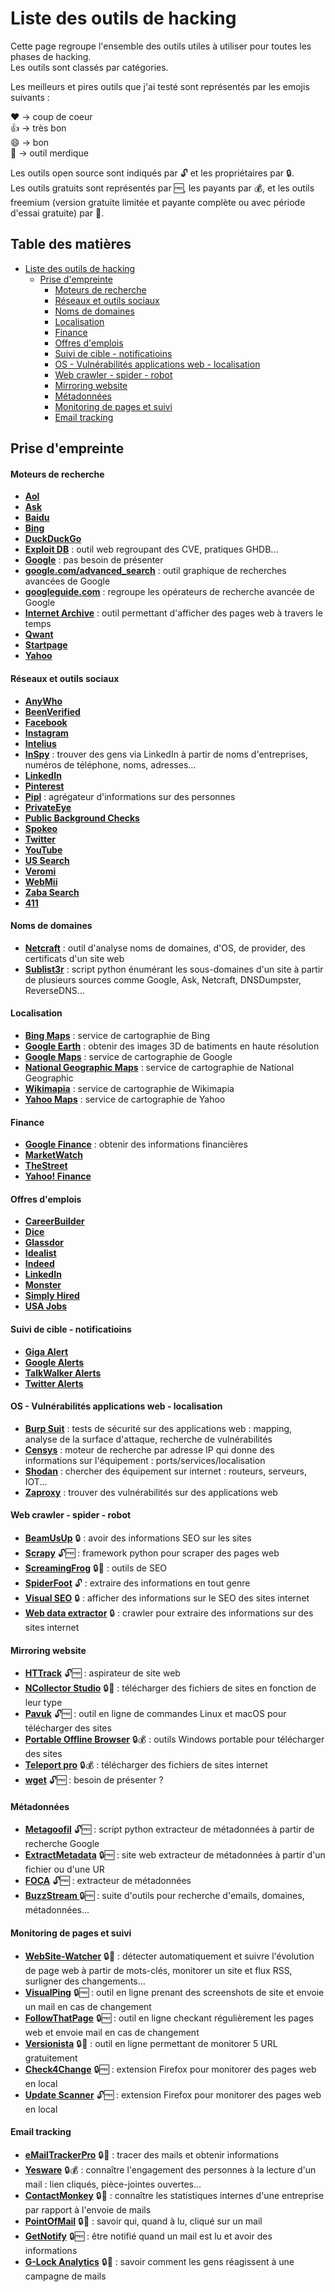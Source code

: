 <div id='section-titre'/>

# Liste des outils de hacking

Cette page regroupe l'ensemble des outils utiles à utiliser pour toutes les phases de hacking.  
Les outils sont classés par catégories.

Les meilleurs et pires outils que j'ai testé sont représentés par les emojis suivants :

:heart: -> coup de coeur  
:thumbsup: -> très bon  
:smile: -> bon  
:poop: -> outil merdique  

Les outils open source sont indiqués par :unlock: et les propriétaires par :lock:.  
Les outils gratuits sont représentés par :free:, les payants par :moneybag:, et les outils freemium (version gratuite limitée et payante complète ou avec période d'essai gratuite) par :money_with_wings:.

## Table des matières

* [Liste des outils de hacking](#section-titre)
	* [Prise d'empreinte](#section-prise-empreinte)
		* [Moteurs de recherche](#section-moteurs-recherche)
		* [Réseaux et outils sociaux](#section-reseaux-outils-sociaux)
		* [Noms de domaines](#section-noms-domaines)
		* [Localisation](#section-localisation)
		* [Finance](#section-finance)
		* [Offres d'emplois](#section-offre-emploi)
		* [Suivi de cible - notificatioins](#section-suivi-cible)
		* [OS - Vulnérabilités applications web - localisation](#section-os-vulnerabilites)
		* [Web crawler - spider - robot](#section-web-crawler)
		* [Mirroring website](#section-mirroring-website)
		* [Métadonnées](#section-metadonnees)
		* [Monitoring de pages et suivi](#section-monitoring-webpages)
		* [Email tracking](#section-email-tracking)

<div id='section-prise-empreinte'/>

## Prise d'empreinte

<div id='section-moteurs-recherche'/>

#### Moteurs de recherche

* **[Aol](https://search.aol.co.uk)**
* **[Ask](https://uk.ask.com)**
* **[Baidu](http://www.baidu.com)**
* **[Bing](https://www.bing.com)**
* **[DuckDuckGo](https://duckduckgo.com)**
* **[Exploit DB](https://www.exploit-db.com)** : outil web regroupant des CVE, pratiques GHDB...
* **[Google](https://www.google.com)** : pas besoin de présenter
* **[google.com/advanced_search](https://www.google.com/advanced_search)** : outil graphique de recherches avancées de Google
* **[googleguide.com](http://googleguide.com)** : regroupe les opérateurs de recherche avancée de Google
* **[Internet Archive](https://archive.org)** : outil permettant d'afficher des pages web à travers le temps
* **[Qwant](https://qwant.com)**
* **[Startpage](https://www.startpage.com)**
* **[Yahoo](https://fr.yahoo.com)**

<div id='section-reseaux-outils-sociaux'/>

#### Réseaux et outils sociaux

* **[AnyWho](https://www.anywho.com)**
* **[BeenVerified](https://www.beenverified.com)**
* **[Facebook](https://www.facebook.com)**
* **[Instagram](https://www.instagram.com)**
* **[Intelius](https://www.intelius.com)**
* **[InSpy](https://github.com/leapsecurity/InSpy)** : trouver des gens via LinkedIn à partir de noms d'entreprises, numéros de téléphone, noms, adresses...
* **[LinkedIn](https://www.linkedin.com)**
* **[Pinterest](https://www.pinterest.com)**
* **[Pipl](https://pipl.com)** : agrégateur d'informations sur des personnes
* **[PrivateEye](http://www.privateeye.com)**
* **[Public Background Checks](http://www.publicbackgroundchecks.com)**
* **[Spokeo](https://www.spokeo.com)**
* **[Twitter](https://twitter.com)**
* **[YouTube](https://www.youtube.com)**
* **[US Search](https://ussearch.com)**
* **[Veromi](http://www.veromi.net)**
* **[WebMii](http://webmii.com)**
* **[Zaba Search](http://www.zabasearch.com)**
* **[411](http://www.411.com)**

<div id='section-noms-domaines'/>

#### Noms de domaines

* **[Netcraft](https://www.netcraft.com)** : outil d'analyse noms de domaines, d'OS, de provider, des certificats d'un site web
* **[Sublist3r](https://github.com/aboul3la/Sublist3r)** : script python énumérant les sous-domaines d'un site à partir de plusieurs sources comme Google, Ask, Netcraft, DNSDumpster, ReverseDNS...

<div id='section-localisation'/>

#### Localisation

* **[Bing Maps](https://www.bing.com/maps)** : service de cartographie de Bing
* **[Google Earth](https://earth.google.com)** : obtenir des images 3D de batiments en haute résolution
* **[Google Maps](https://maps.google.com)** : service de cartographie de Google
* **[National Geographic Maps](http://maps.nationalgeographic.com)** : service de cartographie de National Geographic
* **[Wikimapia](http://www.wikimapia.org)** : service de cartographie de Wikimapia
* **[Yahoo Maps](https://maps.yahoo.com)** : service de cartographie de Yahoo

<div id='section-finance'/>

#### Finance

* **[Google Finance](https://google.com/finance)** : obtenir des informations financières
* **[MarketWatch](https://wwww.marketwatch.com)**
* **[TheStreet](https://www.thestreet.com)**
* **[Yahoo! Finance](https://finance.yahoo.com)**

<div id='section-offre-emploi'/>

#### Offres d'emplois

* **[CareerBuilder](https://wwww.careerbuilder.com)**
* **[Dice](https://wwww.dice.com)**
* **[Glassdor](https://wwww.glassdor.com)**
* **[Idealist](https://wwww.idealist.org)**
* **[Indeed](https://wwww.indeed.com)**
* **[LinkedIn](https://wwww.linkedin.com)**
* **[Monster](https://wwww.monster.com)**
* **[Simply Hired](https://wwww.simplyhired.com)**
* **[USA Jobs](https://wwww.usajobs.gov)**

<div id='section-suivi-cible'/>

#### Suivi de cible - notificatioins

* **[Giga Alert](https://www.gigaalert.com)** 
* **[Google Alerts](https://www.google.com/alerts)**
* **[TalkWalker Alerts](https://wwww.talkwalker.com)**
* **[Twitter Alerts](https://twitter.com/alerts)**

<div id='section-os-vulnerabilites'/>

#### OS - Vulnérabilités applications web - localisation

* **[Burp Suit](https://portswigger.net)** : tests de sécurité sur des applications web : mapping, analyse de la surface d'attaque, recherche de vulnérabilités
* **[Censys](https://censys.io)** : moteur de recherche par adresse IP qui donne des informations sur l'équipement : ports/services/localisation
* **[Shodan](https://www.shodan.com)** : chercher des équipement sur internet : routeurs, serveurs, IOT...  
* **[Zaproxy](https://www.zaproxy.org)** : trouver des vulnérabilités sur des applications web

<div id='section-web-crawler'/>

#### Web crawler - spider - robot

* **[BeamUsUp](https://beamusup.com)** :lock: : avoir des informations SEO sur les sites
* **[Scrapy](https://scrapy.org)** :unlock::free: : framework python pour scraper des pages web
* **[ScreamingFrog](https://www.screamingfrog.co.uk)** :lock::money_with_wings: : outils de SEO
* **[SpiderFoot](https://www.spiderfoot.net)** :unlock: : extraire des informations en tout genre
* **[Visual SEO](https://visual-seo.com)** :lock: : afficher des informations sur le SEO des sites internet
* **[Web data extractor](http://www.webextractor.com)** :lock: : crawler pour extraire des informations sur des sites internet

<div id='section-mirroring-website'/>

#### Mirroring website

* **[HTTrack](https://www.httrack.com)** :unlock::free: : aspirateur de site web
* **[NCollector Studio](http://www.calluna-software.com)** :lock::money_with_wings: : télécharger des fichiers de sites en fonction de leur type
* **[Pavuk](http://www.pavuk.org)** :unlock::free: : outil en ligne de commandes Linux et macOS pour télécharger des sites
* **[Portable Offline Browser](https://metaproducts.com)** :lock::moneybag: : outils Windows portable pour télécharger des sites
* **[Teleport pro](http://www.tenmax.com/home.htm)** :lock::moneybag: : télécharger des fichiers de sites internet
* **[wget](gnu.org)** :unlock::free: : besoin de présenter ?

<div id='section-metadonnees'/>

#### Métadonnées

* **[Metagoofil](https://code.google.com/archive/p/metagoofil)** :unlock::free: : script python extracteur de métadonnées à partir de recherche Google
* **[ExtractMetadata](https://www.extractmetadata.com)** :lock::free: : site web extracteur de métadonnées à partir d'un fichier ou d'une UR
* **[FOCA](https://github.com/ElevenPaths/FOCA)** :unlock::free: : extracteur de métadonnées
* **[BuzzStream ](http://tools.buzzstream.com/link-building)** :lock::free: : suite d'outils pour recherche d'emails, domaines, métadonnées...

<div id='section-monitoring-webpages'/>

#### Monitoring de pages et suivi

* **[WebSite-Watcher](http://aignes.com)** :lock::money_with_wings: : détecter automatiquement et suivre l'évolution de page web à partir de mots-clés, monitorer un site et flux RSS, surligner des changements...
* **[VisualPing](https://visualping.io)** :lock::free: : outil en ligne prenant des screenshots de site et envoie un mail en cas de changement
* **[FollowThatPage](https://www.followthatpage.com)** :lock::free: : outil en ligne checkant régulièrement les pages web et envoie mail en cas de changement
* **[Versionista](https://versionista.com)** :lock::money_with_wings: : outil en ligne permettant de monitorer 5 URL gratuitement
* **[Check4Change](https://addons.mozilla.org/en-US/firefox/addon/check4change)** :lock::free: : extension Firefox pour monitorer des pages web en local
* **[Update Scanner](https://addons.mozilla.org/fr/firefox/addon/update-scanner)** :unlock::free: : extension Firefox pour monitorer des pages web en local

<div id='section-email-tracking'/>

#### Email tracking

* **[eMailTrackerPro](http://www.emailtrackerpro.com)** :lock::money_with_wings: : tracer des mails et obtenir informations
* **[Yesware](http://www.yesware.com)** :lock::moneybag: : connaître l'engagement des personnes à la lecture d'un mail : lien cliqués, pièce-jointes ouvertes...
* **[ContactMonkey](https://contactmonkey.com)** :lock::money_with_wings: : connaître les statistiques internes d'une entreprise par rapport à l'envoie de mails
* **[PointOfMail](https://www.pointofmail.com)** :lock::money_with_wings: : savoir qui, quand à lu, cliqué sur un mail
* **[GetNotify](https://www.getnotify.com)** :lock::free: : être notifié quand un mail est lu et avoir des informations
* **[G-Lock Analytics](https://glockanalytics.com)** :lock::money_with_wings: : savoir comment les gens réagissent à une campagne de mails

<!--
* []() :::: :
-->
